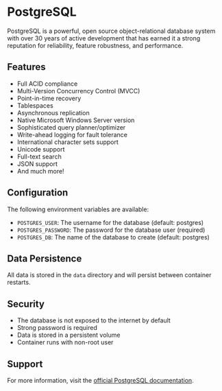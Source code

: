 # PostgreSQL

PostgreSQL is a powerful, open source object-relational database system with over 30 years of active development that has earned it a strong reputation for reliability, feature robustness, and performance.

## Features

- Full ACID compliance
- Multi-Version Concurrency Control (MVCC)
- Point-in-time recovery
- Tablespaces
- Asynchronous replication
- Native Microsoft Windows Server version
- Sophisticated query planner/optimizer
- Write-ahead logging for fault tolerance
- International character sets support
- Unicode support
- Full-text search
- JSON support
- And much more!

## Configuration

The following environment variables are available:

- `POSTGRES_USER`: The username for the database (default: postgres)
- `POSTGRES_PASSWORD`: The password for the database user (required)
- `POSTGRES_DB`: The name of the database to create (default: postgres)

## Data Persistence

All data is stored in the `data` directory and will persist between container restarts.

## Security

- The database is not exposed to the internet by default
- Strong password is required
- Data is stored in a persistent volume
- Container runs with non-root user

## Support

For more information, visit the [official PostgreSQL documentation](https://www.postgresql.org/docs/). 